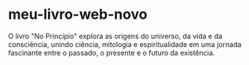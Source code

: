 # meu-livro-web-novo
O livro "No Princípio" explora as origens do universo, da vida e da consciência, unindo ciência, mitologia e espiritualidade em uma jornada fascinante entre o passado, o presente e o futuro da existência.

